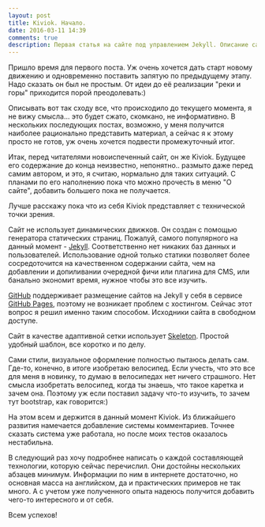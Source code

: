 ```yaml
---
layout: post
title: Kiviok. Начало.
date: 2016-03-11 14:39
comments: true
description: Первая статья на сайте под управлением Jekyll. Описание сайта. Вводная статья.
---
```

Пришло время для первого поста. Уж очень хочется дать старт новому движению и одновременно поставить запятую по предыдущему этапу. Надо сказать он был не простым. От идеи до её реализации "реки и горы" приходится порой преодолевать:)

Описывать вот так сходу все, что происходило до текущего момента, я не вижу смысла... это будет сжато, скомкано, не информативно. В нескольких последующих постах, возможно, у меня получится наиболее рационально представить материал, а сейчас я к этому просто не готов, уж очень хочется подвести промежуточный итог.

Итак, перед читателями новоиспеченный сайт, он же Kiviok. Будущее его содержание до конца неизвестно, непонятно.. размыто даже перед самим автором, и это, я считаю, нормально для таких ситуаций. С планами по его наполнению пока что можно прочесть в меню "О сайте", добавить большего пока не получается.

Лучше расскажу пока что из себя Kiviok представляет с технической точки зрения.

Сайт не использует динамических движков. Он создан с помощью генератора статических страниц. Пожалуй, самого популярного на данный момент - [Jekyll](http://jekyllrb.com/). Соответственно нет никаких баз данных и пользователей. Использование одной только статики позволяет более сосредоточится на качественном содержании сайта, чем на добавлении и допиливании очередной фичи или плагина для CMS, или банально экономит время, нужное чтобы это все изучить.

[GitHub](https://github.com/) поддерживает размещение сайтов на Jekyll у себя в сервисе [GitHub Pages](https://pages.github.com/), поэтому не возникает проблем с хостингом. Сейчас этот вопрос я решил именно таким способом. Исходники сайта в свободном доступе.

Сайт в качестве адаптивной сетки использует [Skeleton](http://getskeleton.com/). Простой удобный шаблон, все коротко и по делу.

Сами стили, визуальное оформление полностью пытаюсь делать сам. Где-то, конечно, в итоге изобретаю велосипед. Если учесть, что это все для меня в новинку, то думаю в велосипедах нет ничего страшного. Нет смысла изобретать велосипед, когда ты знаешь, что такое каретка и зачем она. Поэтому уж если поставил задачу что-то изучить, то зачем тут bootstrap, как говорится:)

На этом всем и держится в данный момент Kiviok. Из ближайшего развития намечается добавление системы комментариев. Точнее сказать система уже работала, но после моих тестов оказалось нестабильна.

В следующий раз хочу подробнее написать о каждой составляющей технологии, которую сейчас перечислил. Они достойны нескольких абзацев минимум. Информации по ним в интернете достаточно, но основная масса на английском, да и практических примеров не так много. А с учетом уже полученного опыта надеюсь получится добавить чего-то интересного и от себя.

Всем успехов!
